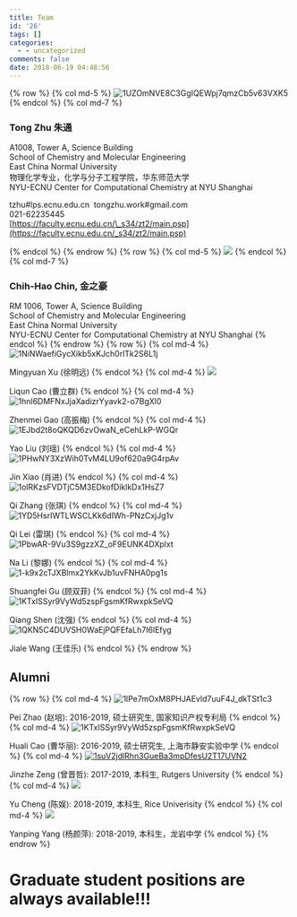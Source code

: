 ```yaml
---
title: Team
id: '26'
tags: []
categories:
  - - uncategorized
comments: false
date: 2018-06-19 04:48:56
---
```

{% row %}
{% col md-5 %}
![1UZOmNVE8C3GgIQEWpj7qmzCb5v63VXK5](https://api.njzjz.win/1UZOmNVE8C3GgIQEWpj7qmzCb5v63VXK5)
{% endcol %}
{% col md-7 %}
### Tong Zhu 朱通

A1008, Tower A, Science Building  
School of Chemistry and Molecular Engineering  
East China Normal University  
物理化学专业，化学与分子工程学院，华东师范大学  
NYU-ECNU Center for Computational Chemistry at NYU Shanghai

tzhu#lps.ecnu.edu.cn  tongzhu.work#gmail.com           
021-62235445  
[https://faculty.ecnu.edu.cn/\_s34/zt2/main.psp](https://faculty.ecnu.edu.cn/_s34/zt2/main.psp)  

{% endcol %}
{% endrow %}
{% row %}
{% col md-5 %}
![](https://api.njzjz.win/16AL1iJyBQljZ9R6afnOrj-KlObHonsfa)
{% endcol %}
{% col md-7 %}
### Chih-Hao Chin[,](http://computchem.cn/wp-content/uploads/2019/04/CV_%E9%87%91%E4%B9%8B%E8%B1%AA.pdf) 金之豪

RM 1006, Tower A, Science Building  
School of Chemistry and Molecular Engineering  
East China Normal University  
NYU-ECNU Center for Computational Chemistry at NYU Shanghai
{% endcol %}
{% endrow %}
{% row %}
{% col md-4 %}
![1NiNWaefiGycXikb5xKJch0rlTk2S6L1j](https://api.njzjz.win/1NiNWaefiGycXikb5xKJch0rlTk2S6L1j)

Mingyuan Xu (徐明远)
{% endcol %}
{% col md-4 %}
![](https://api.njzjz.win/1CtlJtEwRCF9EWutlAjIJkLGuX-gfeZsk)

Liqun Cao (曹立群)
{% endcol %}
{% col md-4 %}
![1hnl6DMFNxJjaXadizrYyavk2-o7BgXl0](https://api.njzjz.win/1hnl6DMFNxJjaXadizrYyavk2-o7BgXl0)

Zhenmei Gao (高振梅)
{% endcol %}
{% col md-4 %}
![1EJbd2t8oQKQD6zvOwaN_eCehLkP-WGQr](https://api.njzjz.win/1EJbd2t8oQKQD6zvOwaN_eCehLkP-WGQr)

Yao Liu (刘瑶)
{% endcol %}
{% col md-4 %}
![1PHwNY3XzWih0TvM4LU9of620a9G4rpAv](https://api.njzjz.win/1PHwNY3XzWih0TvM4LU9of620a9G4rpAv)

Jin Xiao (肖进)
{% endcol %}
{% col md-4 %}
![1olRKzsFVDTjC5M3EDkofDiklkDx1HsZ7](https://api.njzjz.win/1olRKzsFVDTjC5M3EDkofDiklkDx1HsZ7)

Qi Zhang (张琪)
{% endcol %}
{% col md-4 %}
![1YD5HsrIWTLWSCLKk6dIWh-PNzCxjJg1v](https://api.njzjz.win/1YD5HsrIWTLWSCLKk6dIWh-PNzCxjJg1v)

Qi Lei (雷琪)
{% endcol %}
{% col md-4 %}
![1PbwAR-9Vu3S9gzzXZ_oF9EUNK4DXplxt](https://api.njzjz.win/1PbwAR-9Vu3S9gzzXZ_oF9EUNK4DXplxt)

Na Li (黎娜)
{% endcol %}
{% col md-4 %}
![1-k9x2cTJXBlmx2YkKvJb1uvFNHA0pg1s](https://api.njzjz.win/1-k9x2cTJXBlmx2YkKvJb1uvFNHA0pg1s)

Shuangfei Gu (顾双菲)
{% endcol %}
{% col md-4 %}
![1KTxISSyr9VyWd5zspFgsmKfRwxpkSeVQ](https://api.njzjz.win/1KTxISSyr9VyWd5zspFgsmKfRwxpkSeVQ)

Qiang Shen (沈强)
{% endcol %}
{% col md-4 %}
![1QKN5C4DUVSH0WaEjPQFEfaLh7I6lEfyg](https://api.njzjz.win/1QKN5C4DUVSH0WaEjPQFEfaLh7I6lEfyg)

Jiale Wang (王佳乐)
{% endcol %}
{% endrow %}

## Alumni
{% row %}
{% col md-4 %}
![1lPe7mOxM8PHJAEvld7uuF4J_dkTSt1c3](https://api.njzjz.win/1lPe7mOxM8PHJAEvld7uuF4J_dkTSt1c3)

Pei Zhao (赵培): 2016-2019, 硕士研究生, 国家知识产权专利局
{% endcol %}
{% col md-4 %}
![1KTxISSyr9VyWd5zspFgsmKfRwxpkSeVQ](https://api.njzjz.win/1KTxISSyr9VyWd5zspFgsmKfRwxpkSeVQ)

Huali Cao (曹华丽): 2016-2019, 硕士研究生, 上海市静安实验中学
{% endcol %}
{% col md-4 %}
[![1suV2jdlRhn3GueBa3mpDfesU2T17UVN2](https://api.njzjz.win/1suV2jdlRhn3GueBa3mpDfesU2T17UVN2)](https://cv.njzjz.win)

Jinzhe Zeng (曾晋哲): 2017-2019, 本科生, Rutgers University
{% endcol %}
{% col md-4 %}
![](https://api.njzjz.win/15rZsxBua1-R10l0rWyGt8t1WUEcDrTEG)

Yu Cheng (陈娱): 2018-2019, 本科生, Rice Univerisity
{% endcol %}
{% col md-4 %}
![](https://api.njzjz.win/17f_SIunxWmJRSdVXScHxAaNfNMis8xQ3)

Yanping Yang (杨颜萍): 2018-2019, 本科生，龙岩中学
{% endcol %}
{% endrow %}
# Graduate student positions are always available!!!